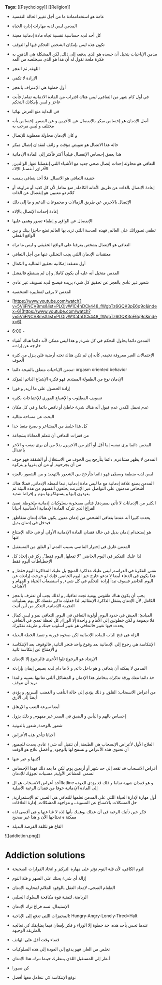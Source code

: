 **Tags:** [[Psychology]] [[Religion]]

- عامة هو استخداممادة ما من أجل تغيير الحالة النفسية

- المدمن ليس لديه مهارات إدارة الحياة

- كل أحد لديه حساسية نفسية تجاه مادة إدمانية معينة

- تكون هذه ليس بإمكان الشخص التحكم فيها أو التوقف

- مدمن الإباحيات يتخيل أن جسده هو الذي يدفعه إلى ذلك, لكن المشكلة هي الذهن, به فكرة ملحة تقول له أن هذا هو الذي سيخلصه من ألمه

- اللهفة, ثم العجز

- الإرادة لا تكفي

- أول خطوة هي الإعتراف بالعجز

- في أول كام شهر من التعافي, ليس هناك اقتراب من المادة الادمانية تماما, فأنت عاجز و ليس بإمكانك التحكم

- في البداية منع العرض نهائيا

- أصل الإدمان هو إحساس مبكر بالإنفصال عن الآخرين و عن النفس, إحساس بأنه مختلف و ليس مرحب به

- و كان الإدمان محاولة معطوبة للإتصال

- حالة هذا الاتصال هو تعويض مؤقت و زائف لفقدان إتصال مبكر

- هذا يعمق إحساس الإنفصال فيلجأ أكثر فأكثر إلى المادة الإدمانية

- التعافي هو محاولة إحداث إتصال صحي جديد مع الأشياء اللتي إنفصلنا عنها, الوالدين, الأقران, أنفسنا, الإلاه

- حقيقة التعافي هو الاتصال, فلا أحد يتعافى بنفسه

- إعادة الإتصال بالذات عن طريق الأمانة الكاملة, منع تماما, لأن كل كذبة أو مراوغة أو كلام ذو معنيين هو إنفصال عن الذات

- الإتصال بالآخرين عن طريق الزمالات و مجموعات الدعم و ما إلى ذلك

- إعادة إحداث الإتصال بالإلاه

- الإنفصال عن الواقع, و إطفاء تصور وهمي عليها

- تطفي تصوراتك على العالم, فهذه العدسة اللتي ترى بها العالم تضع حاجزا بينك و بين الواقع الفعلي

- التعافي هو الإتصال بشخص يعرفنا على الواقع الحقيقي و ليس ما تراه

- معتقدات الإدمان اللتي يجب التخللي عنها من أجل التعافي

- أول معتقد: إمكانية تحقيق المثالية و الكمال

- المدمن متخيل أنه عليه أن يكون كاملا, و إن لم يستطع فالفشل

- شعور غير عادي بالعجز عن تحقيق كل شيء يريده فيصبح لديه تسويف غير عادي

- المدمن لا يرقى لمعاييره الشخصية

- [https://www.youtube.com/watch?v=5ViiFNCV8ms&list=PLOjvW1C4hDCk448_fWgbTz6GQK3pE6q9c&index=6](https://www.youtube.com/watch?v=5ViiFNCV8ms&list=PLOjvW1C4hDCk448_fWgbTz6GQK3pE6q9c&index=6)

- 6:00 - 

- المدمن دائما يحاول التحكم في كل شيء, و هذا ليس ممكن لأنه دائما هناك أشياء خارجة عن إرادته

- الإحتمالات الغير معروفة تخيفه, كأنه إن لم تكن هناك تحته أرضية فلن ينزل من كثرة الخوف

- مدمن الإباحيات متعلق بالنتيجة دائما: orgasm oriented behavior

- الإدمان نوع من الطفولة الممتدة, فهو فكرة الإشباع الدائم المؤكد

- إرادة الحصول على ما أريد, و فورا

- تسويف المطلوب و الإشباع الفوري للإحتياجات بكثرة

- عدم تحمل الكدر, عدم قبول أنه هناك شيء خاطئ أو ناقص دائما و في كل مكان

- البحث عن مساحة مثالية

- كل هذا خليط من المشاعر و يصبح متعبا جدا

- من قفزات التعافي أن تتعلم المعاناة بشجاعة

- المدمن دائما يرى نفسه إما أقل أو أكثر من الآخرين, بدلا من أن يرى نفسه و الآخر باعتدال

- المدمن لا يظهر مشاعره, دائما يتأرجح بين الخوف من الاستغلال أو الشفقة فهو خوف من أن يجرحوه, أو من أن يفروا و يتركوه

- ليس لديه منطقة وسطى فهو دائما يتأرجح بين الشعور بالتهديد و بين الشعور بالعزة

- المدمن يصنع علاقة إدمانية مع ما ليس مادة إدمانية, تبعا لنمطه الإدماني, فمثلا هناك أشخاص مدمنون على التواصل عبر الإنترنت يخلعون أنفسهم من هذه البيئة ثم يعودون إليها و يستهلكونها بنهم و إفراط شديد

- الكثير من الإدمانات لا تأتي بمفردها, فتأتي مصحوبة بسلوكيات إدمانية ملحوظة, تعبئ الفراغ الذي تتركه المادة الإدمانية الأساسية أحيانا

- يحدث كثيرا أنه عندما يتعافى الشخص من إدمان معين, يكون هناك إدمان متقاطع, فيدخل في إدمان بديل

- هو إستخدام إدمان بديل في حالة فقدان المادة الإدمانية الأولى أو في حالة الإمتناع عنها

- المدمن غارق في إجترار الماضي بسبب الندم, أو القلق من المستقبل

- لذا عليك التفكير في اليوم الحاضر, "لا تفعلها, اليوم فقط", ركز في إتخاذ كل الإحطياطات اليوم فقط

- نفس الفكرة في الدراسة, ليس عليك مذاكرة المنهج بل عليك المذاكرة اليوم فقط, و هذا يكون في الدعاء أيضا لا تدعو خارج حيز اليوم الحاضر, فإنك لو خرجت إرادتك عن اليوم الحاضر فسوف تبدأ إرادة التحكم في كل شيء, و استصعاب الحياة و المهام و الأهداف

- يجب أن يكون هناك طقوس يومية تجدد تعافيك, و لذلك يجب أن تعترف بالعجز الكامل, لأن الإدمان يشغل الذاكرة الإنتقائية, لذا فعليك تذكير نفسك كل يوم بسلبيات التجربة الإدمانية, التذكر من أين أتيت

- المبادئ: العيش في حدود اليوم, أولوية التعافي في اليوم, التعافي نمو و ليس كمال فلا ديمومة و لكن خطوتين إلى الأمام و واحدة إلا الوراء, كل لحظة تعدي في التعافي يحدث فيها تغيير فالتعافي هو تغيير أسلوب حيتك و طريقة تفكيرك,

- الزلة هي فتح الباب للمادة الإدمانية لكن صحوة فورية و تنفيذ الخطة البديلة

- الإنتكاسة هي رجوع إلى الإدمانية بعد وقوع واحد فتجر الثانية, فالوقوف بعد الإنتكاسة و الإمتناع عن إنتكاسة ثانية

- الإرتداد هو الرجوع تلوا الأخرى فالرجوع إلا الإدمان

- المدمن لا يمكنه أن يتعافى و هو داخل ذاته, و لا ما دام لديه بصيص إيمان بإرادته

- خذ دائما معك ورقة تذكرك بنخاطر هذا الإدمان و المشاكل أللتي تعانيها بسببه و لمذا تريد أن تتوقف

- من أعراض الانسحاب: القلق, و ذلك يؤدي إلى حالة التأهب و الغضب السريع, و يؤدي أيضا إلى الأرق

- أيضا سرعة التعب و الإرهاق

- إحساس بالهم و اليأس و الضيق في الصدر غير مفهوم, و ذلك يزول

- شعور بالوحدة, شعور بالدونية

- أحيانا تتأخر هذه الأعراض

- العلاج الأول لأعراض الإنسحاب هي الطبعنة, أن تتقبل أنه شيء عادي يحدث للجميع, أن تحتوي هذه الأعراض و تسمح لها بالوجود, و أفضل علاج هو الوقت

- أكتبها و عبر عنها

- أعراض الانسحاب قد تقعد إلى حد شهر أو أربعين يوم, لكن ما بعد ذلك فهذا الإحساس تسمى المشاعر الأولية, مسببات لجوؤك للإدمان

- أحد أعراض الانسحاب هو الflatline و هو فقدان شهية تماما و ذلك قد يؤدي للعودة إلى المادة الإدمانية خوفا من فقدان الرغبة الأصلية

- أول مهارة لإدارة الحياة اللتي على المدمن تعلمها للتعافي هي الصبر, ثم الإستمرارية, حل المشكلات بالامتناع عن التسويف و مواجهة المشكلات, إدارة العلاقات

- فكر حين تأتيك الرغبة في أن عقلك يوهمك بأنها لذة لا غنا عنها و هي أقصى لذة ممكنة ة تحتاجها الأن و هذا غير صحيح

- القاع هو تكلفة الفرصة البديلة

![[addiction.png]]

# Addiction solutions

- النوم الكافي، لأن قلة النوم تؤثر على مهارة التركيز و اتخاذ القرارات الصحيحة

- إزالة أي شيء يحثك على السهر و قلة النوم

- الطعام الصحي، لإمداد العقل بالوقود الملائم لمحاربة الإدمان

- الرياضة، لتمنية قوة مكافحة السلوك السلبي

- الإستبدال، تسد فراغ ترك الإدمان

- المحفزات اللتي تدفع إلى الإباحية: Hungry-Angry-Lonely-Tired=Halt

- عندما تحس بأحد هذه، خذ خطوة إلا الوراء و فكر بإمعان فيما يضايقك كي تعالجه بالطريقة الوجيهة

- قضاء وقت أقل على الهاتف

- تخلص من العار، فهو يدفع إلى العودة إلى هذه السلوكيات

- أنظر إلى المستقبل اللذي ينتظرك حينما تترك هذا الإدمان

- كن صبورا

- توقع الإنتكاسة كي تتعامل معها أفضل